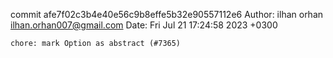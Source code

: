 commit afe7f02c3b4e40e56c9b8effe5b32e90557112e6
Author: ilhan orhan <ilhan.orhan007@gmail.com>
Date:   Fri Jul 21 17:24:58 2023 +0300

    chore: mark Option as abstract (#7365)
